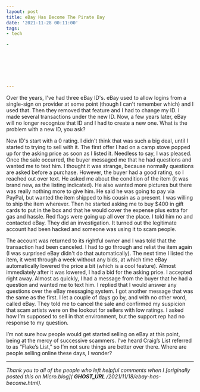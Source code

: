 ```yaml
---
layout: post
title: eBay Has Become The Pirate Bay
date: '2021-11-28 00:11:00'
tags:
- tech

- 







---
```


Over the years, I've had three eBay ID's. eBay used to allow logins from a single-sign on provider at some point (though I can't remember which) and I used that. Then they removed that feature and I had to change my ID. I made several transactions under the new ID. Now, a few years later, eBay will no longer recognize that ID and I had to create a new one. What is the problem with a new ID, you ask?

New ID's start with a 0 rating. I didn't think that was such a big deal, until I started to trying to sell with it. The first offer I had on a camp stove popped up for the asking price as soon as I listed it. Needless to say, I was pleased. Once the sale occurred, the buyer messaged me that he had questions and wanted me to text him. I thought it was strange, because normally questions are asked before a purchase. However, the buyer had a good rating, so I reached out over text. He asked me about the condition of the item (it was brand new, as the listing indicated). He also wanted more pictures but there was really nothing more to give him. He said he was going to pay via PayPal, but wanted the item shipped to his cousin as a present. I was willing to ship the item wherever. Then he started asking me to buy $400 in gift cards to put in the box and that he would cover the expense plus extra for gas and hassle. Red flags were going up all over the place. I told him no and contacted eBay. They did an investigation. It turned out the legitimate account had been hacked and someone was using it to scam people.

The account was returned to its rightful owner and I was told that the transaction had been canceled. I had to go through and relist the item again (I was surprised eBay didn't do that automatically). The next time I listed the item, it went through a week without any bids, at which time eBay automatically lowered the price a bit (which is a cool feature). Almost immediately after it was lowered, I had a bid for the asking price. I accepted right away. Almost as quickly, I had a message from the buyer that he had a question and wanted me to text him. I replied that I would answer any questions over the eBay messaging system. I got another message that was the same as the first. I let a couple of days go by, and with no other word, called eBay. They told me to cancel the sale and confirmed my suspicion that scam artists were on the lookout for sellers with low ratings. I asked how I’m supposed to sell in that environment, but the support rep had no response to my question.

I’m not sure how people would get started selling on eBay at this point, being at the mercy of successive scammers. I’ve heard Craig’s List referred to as “Flake’s List,” so I’m not sure things are better over there. Where are people selling online these days, I wonder?

* * *

_Thank you to all of the people who left helpful comments when I [originally posted this on Micro.blog]( __GHOST_URL__ /2021/11/18/ebay-has-become.html)._

